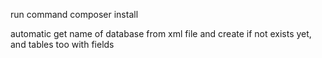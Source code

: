 
run  command composer install

automatic get name of database from xml file and create if not exists yet, and tables too with fields

